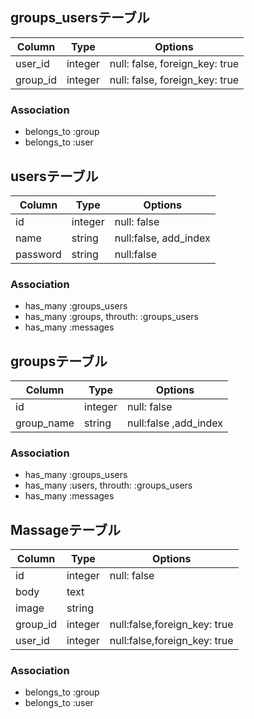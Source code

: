 
## groups_usersテーブル

|Column|Type|Options|
|------|----|-------|
|user_id|integer|null: false, foreign_key: true|
|group_id|integer|null: false, foreign_key: true|

### Association
- belongs_to :group
- belongs_to :user


## usersテーブル

|Column|Type|Options|
|------|----|-------|
|id|integer|null: false|
|name|string|null:false, add_index|
|password|string|null:false|

### Association
- has_many :groups_users
- has_many :groups, throuth: :groups_users
- has_many :messages

## groupsテーブル

|Column|Type|Options|
|------|----|-------|
|id|integer|null: false|
|group_name|string|null:false ,add_index|


### Association
- has_many :groups_users
- has_many :users, throuth: :groups_users
- has_many :messages


## Massageテーブル

|Column|Type|Options|
|------|----|-------|
|id|integer|null: false|
|body|text||
|image|string||
|group_id|integer|null:false,foreign_key: true|
|user_id|integer|null:false,foreign_key: true|



### Association
- belongs_to :group
- belongs_to :user